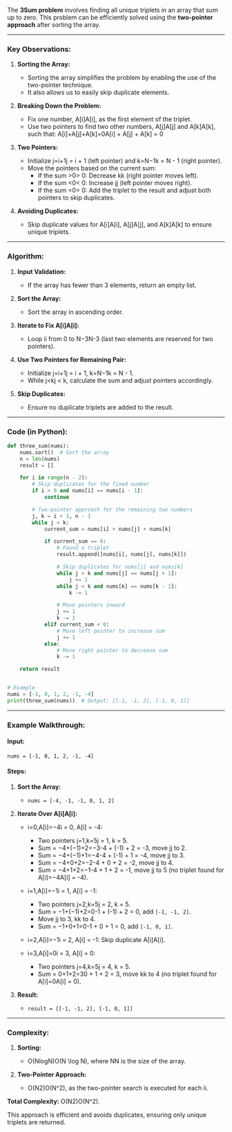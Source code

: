 The **3Sum problem** involves finding all unique triplets in an array that sum up to zero. This problem can be efficiently solved using the **two-pointer approach** after sorting the array.

---

### Key Observations:

1. **Sorting the Array:**
    
    - Sorting the array simplifies the problem by enabling the use of the two-pointer technique.
    - It also allows us to easily skip duplicate elements.
2. **Breaking Down the Problem:**
    
    - Fix one number, A[i]A[i], as the first element of the triplet.
    - Use two pointers to find two other numbers, A[j]A[j] and A[k]A[k], such that: A[i]+A[j]+A[k]=0A[i] + A[j] + A[k] = 0
3. **Two Pointers:**
    
    - Initialize j=i+1j = i + 1 (left pointer) and k=N−1k = N - 1 (right pointer).
    - Move the pointers based on the current sum:
        - If the sum >0> 0: Decrease kk (right pointer moves left).
        - If the sum <0< 0: Increase jj (left pointer moves right).
        - If the sum =0= 0: Add the triplet to the result and adjust both pointers to skip duplicates.
4. **Avoiding Duplicates:**
    
    - Skip duplicate values for A[i]A[i], A[j]A[j], and A[k]A[k] to ensure unique triplets.

---

### Algorithm:

1. **Input Validation:**
    
    - If the array has fewer than 3 elements, return an empty list.
2. **Sort the Array:**
    
    - Sort the array in ascending order.
3. **Iterate to Fix A[i]A[i]:**
    
    - Loop ii from 0 to N−3N-3 (last two elements are reserved for two pointers).
4. **Use Two Pointers for Remaining Pair:**
    
    - Initialize j=i+1j = i + 1, k=N−1k = N - 1.
    - While j<kj < k, calculate the sum and adjust pointers accordingly.
5. **Skip Duplicates:**
    
    - Ensure no duplicate triplets are added to the result.

---

### Code (in Python):

```python
def three_sum(nums):
    nums.sort()  # Sort the array
    n = len(nums)
    result = []

    for i in range(n - 2):
        # Skip duplicates for the fixed number
        if i > 0 and nums[i] == nums[i - 1]:
            continue

        # Two-pointer approach for the remaining two numbers
        j, k = i + 1, n - 1
        while j < k:
            current_sum = nums[i] + nums[j] + nums[k]

            if current_sum == 0:
                # Found a triplet
                result.append([nums[i], nums[j], nums[k]])

                # Skip duplicates for nums[j] and nums[k]
                while j < k and nums[j] == nums[j + 1]:
                    j += 1
                while j < k and nums[k] == nums[k - 1]:
                    k -= 1

                # Move pointers inward
                j += 1
                k -= 1
            elif current_sum < 0:
                # Move left pointer to increase sum
                j += 1
            else:
                # Move right pointer to decrease sum
                k -= 1

    return result


# Example
nums = [-1, 0, 1, 2, -1, -4]
print(three_sum(nums))  # Output: [[-1, -1, 2], [-1, 0, 1]]
```

---

### Example Walkthrough:

#### Input:

`nums = [-1, 0, 1, 2, -1, -4]`

#### Steps:

1. **Sort the Array:**
    
    - `nums = [-4, -1, -1, 0, 1, 2]`
2. **Iterate Over A[i]A[i]:**
    
    - i=0,A[i]=−4i = 0, A[i] = -4:
        
        - Two pointers j=1,k=5j = 1, k = 5.
        - Sum = −4+(−1)+2=−3-4 + (-1) + 2 = -3, move jj to 2.
        - Sum = −4+(−1)+1=−4-4 + (-1) + 1 = -4, move jj to 3.
        - Sum = −4+0+2=−2-4 + 0 + 2 = -2, move jj to 4.
        - Sum = −4+1+2=−1-4 + 1 + 2 = -1, move jj to 5 (no triplet found for A[i]=−4A[i] = -4).
    - i=1,A[i]=−1i = 1, A[i] = -1:
        
        - Two pointers j=2,k=5j = 2, k = 5.
        - Sum = −1+(−1)+2=0-1 + (-1) + 2 = 0, add `[-1, -1, 2]`.
        - Move jj to 3, kk to 4.
        - Sum = −1+0+1=0-1 + 0 + 1 = 0, add `[-1, 0, 1]`.
    - i=2,A[i]=−1i = 2, A[i] = -1: Skip duplicate A[i]A[i].
        
    - i=3,A[i]=0i = 3, A[i] = 0:
        
        - Two pointers j=4,k=5j = 4, k = 5.
        - Sum = 0+1+2=30 + 1 + 2 = 3, move kk to 4 (no triplet found for A[i]=0A[i] = 0).
3. **Result:**
    
    - `result = [[-1, -1, 2], [-1, 0, 1]]`

---

### Complexity:

1. **Sorting:**
    
    - O(Nlog⁡N)O(N \log N), where NN is the size of the array.
2. **Two-Pointer Approach:**
    
    - O(N2)O(N^2), as the two-pointer search is executed for each ii.

**Total Complexity:** O(N2)O(N^2).

This approach is efficient and avoids duplicates, ensuring only unique triplets are returned.